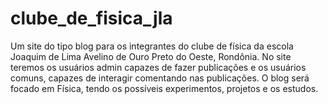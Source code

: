 # clube_de_fisica_jla
Um site do tipo blog para os integrantes do clube de física da escola Joaquim de Lima Avelino de Ouro Preto do Oeste, Rondônia. No site teremos os usuários admin capazes de fazer publicações e os usuários comuns, capazes de interagir comentando nas publicações. O blog será focado em Física, tendo os possíveis experimentos, projetos e os estudos. 
